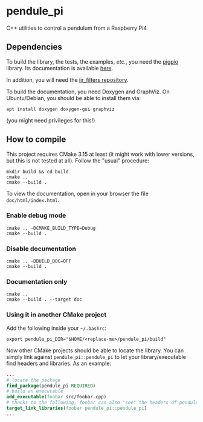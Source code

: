 # pendule_pi

C++ utilities to control a pendulum from a Raspberry Pi4

## Dependencies

To build the library, the tests, the examples, *etc.*, you need the
[pigpio](https://github.com/joan2937/pigpio) library. Its documentation is
available [here](http://abyz.me.uk/rpi/pigpio/index.html).

In addition, you will need the [iir_filters repository](https://github.com/francofusco/iir_filters).

To build the documentation, you need Doxygen and GraphViz. On Ubuntu/Debian,
you should be able to install them via:
```
apt install doxygen doxygen-gui graphviz
```
(you might need privileges for this!)

## How to compile

This project requires CMake 3.15 at least (it might work with lower versions,
but this is not tested at all). Follow the "usual" procedure:

```
mkdir build && cd build
cmake ..
cmake --build .
```

To view the documentation, open in your browser the file `doc/html/index.html`.


### Enable debug mode

```
cmake .. -DCMAKE_BUILD_TYPE=Debug
cmake --build .
```


### Disable documentation

```
cmake .. -DBUILD_DOC=OFF
cmake --build .
```


### Documentation only

```
cmake ..
cmake --build . --target doc
```


### Using it in another CMake project

Add the following inside your `~/.bashrc`:
```
export pendule_pi_DIR="$HOME/<replace-me>/pendule_pi/build"
```
Now other CMake projects should be able to locate the library. You can simply
link against `pendule_pi::pendule_pi` to let your library/executable find
headers and libraries. As an example:
```cmake
...
# locate the package
find_package(pendule_pi REQUIRED)
# build an executable
add_executable(foobar src/foobar.cpp)
# thanks to the following, foobar can also "see" the headers of pendule_pi!
target_link_libraries(foobar pendule_pi::pendule_pi)
...
```
